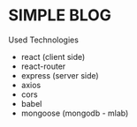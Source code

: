 # SIMPLE BLOG

Used Technologies
- react (client side)
- react-router
- express (server side)
- axios
- cors
- babel
- mongoose (mongodb - mlab)
